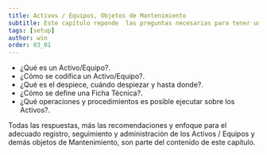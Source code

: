 ```yaml
---
title: Activos / Equipos, Objetos de Mantenimiento
subtitle: Este capítulo reponde  las preguntas necesarias para tener una comprensión clara de qué son los Activos / Equipos, Objetos de Mantenimiento en  AM 4G, su motivo y funcionalidad.
tags: [setup]
author: win
order: 03_01
---
```

- ¿Qué es un Activo/Equipo?.
- ¿Cómo se codifica un Activo/Equipo?.
- ¿Qué es el  despiece, cuándo despiezar y hasta donde?.
- ¿Cómo se define una Ficha Técnica?.
- ¿Qué operaciones y procedimientos es posible ejecutar sobre los Activos?.

Todas las  respuestas, más las recomendaciones y enfoque para el  adecuado registro,  seguimiento y administración de los Activos / Equipos y demás objetos de  Mantenimiento, son parte del contenido de este capítulo.
